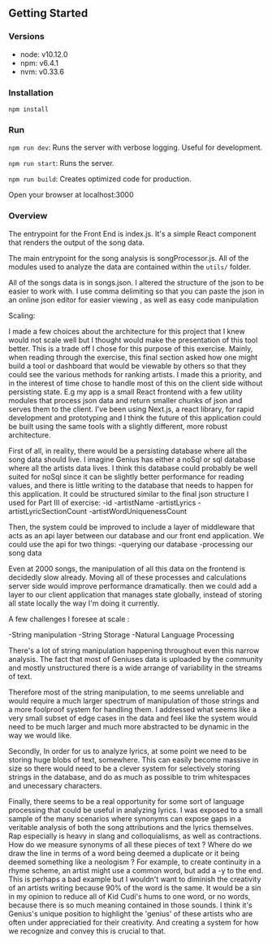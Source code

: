 ## Getting Started
### Versions
- node: v10.12.0
- npm: v6.4.1
- nvm: v0.33.6

### Installation
`npm install`

### Run
`npm run dev`: Runs the server with verbose logging. Useful for development.

`npm run start`: Runs the server.

`npm run build`: Creates optimized code for production.

Open your browser at localhost:3000

### Overview 

The entrypoint for the Front End is index.js. It's a simple React component that renders the output of the song data. 

The main entrypoint for the song analysis is songProcessor.js. All of the modules used to analyze the data are contained within the `utils/` folder. 

All of the songs data is in songs.json. I altered the structure of the json to be easier to work with. I use comma delimiting so that you can paste the json in an online json editor for easier viewing , as well as easy code manipulation 

Scaling:  

I made a few choices about the architecture for this project that I knew would not scale well but I thought would make the presentation of this tool better. This is a trade off I chose for this purpose of this exercise. Mainly, when reading through the exercise, this final section asked how one might build a tool or dashboard that would be viewable by others so that they could see the various methods for ranking artists. I made this a priority, and in the interest of time chose to handle most of this on the client side without persisting state. E.g my app is a small React frontend with a few utility modules that process json data and return smaller chunks of json and serves them to the client. I've been using Next.js, a react library, for rapid development and prototyping and I think the future of this application could be built using the same tools with a slightly different, more robust architecture. 

First of all, in reality, there would be a persisting database where all the song data should live. I imagine Genius has either a noSql or sql database where all the artists data lives.  I think this database could probably be well suited for noSql since it can be slightly better performance for reading values, and there is little writing to the database that needs to happen for this application. It could be structured similar to the final json structure I used for Part III of exercise: 
-id
-artistName 
-artistLyrics
-artistLyricSectionCount
-artistWordUniquenessCount 

Then, the system could be improved to include a layer of middleware that acts as an api layer between our database and our front end application. We could use the api for two things: 
-querying our database 
-processing our song data

Even at 2000 songs, the manipulation of all this data on the frontend is decidedly slow already. Moving all of these processes and calculations server side would improve performance dramatically. then we could add a layer to our client application that manages state globally, instead of storing all state locally the way I'm doing it currently. 

A few challenges I foresee at scale : 

-String manipulation
-String Storage
-Natural Language Processing

There's a lot of string manipulation happening throughout even this narrow analysis. The fact that most of Geniuses data is uploaded by the community and mostly unstructured there is a wide arrange of variability in the streams of text. 

Therefore most of the string manipulation, to me seems unreliable and would require a much larger spectrum of manipulation of those strings and a more foolproof system for handling them. I addressed what seems like a very small subset of edge cases in the data and feel like the system would need to be much larger and much more abstracted to be dynamic in the way we would like. 

Secondly, In order for us to analyze lyrics, at some point we need to be storing huge blobs of text, somewhere. This can easily become massive in size so there would need to be a clever system for selectively storing strings in the database, and do as much as possible to trim whitespaces and unecessary characters. 

Finally, there seems to be a real opportunity for some sort of language processing that could be useful in analyzing lyrics. I was exposed to a small sample of the many scenarios where synonyms can expose gaps in a veritable analysis of both the song attributions and the lyrics themselves. Rap especially is heavy in slang and colloquialisms, as well as contractions. How do we measure synonyms of all these pieces of text ? Where do we draw the line in terms of a word being deemed a duplicate or it being deemed something like a neologism ? For example, to create continuity in a rhyme scheme, an artist might use a common word, but add a -y to the end. This is perhaps a bad example but I wouldn't want to diminish the creativity of an artists writing because 90% of the word is the same. It would be a sin in my opinion to reduce all of Kid Cudi's hums to one word, or no words, because there is so much meaning contained in those sounds. I think it's Genius's unique position to highlight the 'genius' of these artists who are often under appreciatied for their creativity. And creating a system for how we recognize and convey this is crucial to that. 
